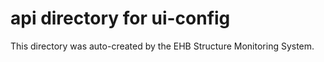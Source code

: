 # api directory for ui-config

This directory was auto-created by the EHB Structure Monitoring System.